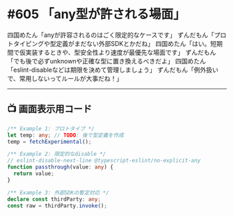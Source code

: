 # #605 「any型が許される場面」

四国めたん「anyが許容されるのはごく限定的なケースです」
ずんだもん「プロトタイピングや型定義がまだない外部SDKとかだね」
四国めたん「はい。短期間で仮実装するときや、型安全性より速度が最優先な場面です」
ずんだもん「でも後で必ずunknownや正確な型に置き換えるべきだよ」
四国めたん「eslint-disableなどは期限を決めて管理しましょう」
ずんだもん「例外扱いで、常用しないってルールが大事だね！」

---

## 📺 画面表示用コード

```typescript
/** Example 1: プロトタイプ */
let temp: any; // TODO: 後で型定義を作成
temp = fetchExperimental();

/** Example 2: 限定的なdisable */
// eslint-disable-next-line @typescript-eslint/no-explicit-any
function passthrough(value: any) {
  return value;
}

/** Example 3: 外部SDKの暫定対応 */
declare const thirdParty: any;
const raw = thirdParty.invoke();
```
